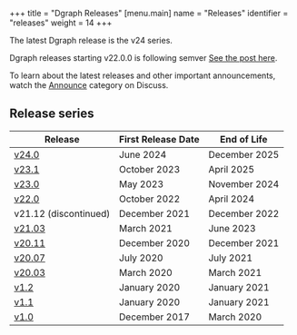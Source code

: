 +++
title = "Dgraph Releases"
[menu.main]
  name = "Releases"
  identifier = "releases"
  weight = 14
+++

The latest Dgraph release is the v24 series.

Dgraph releases starting v22.0.0 is following semver
[See the post here](https://discuss.dgraph.io/t/dgraph-v22-0-0-rc1-20221003-release-candidate/).

To learn about the latest releases and other important announcements, watch the
[Announce][] category on Discuss.

[Announce]: https://discuss.dgraph.io/c/announce

## Release series

 Release               | First Release Date | End of Life
-----------------------|--------------------|--------------
 [v24.0][]             | June 2024          | December 2025
 [v23.1][]             | October 2023       | April 2025
 [v23.0][]             | May 2023           | November 2024
 [v22.0][]             | October 2022       | April 2024
 v21.12 (discontinued) | December 2021      | December 2022
 [v21.03][]            | March 2021         | June 2023
 [v20.11][]            | December 2020      | December 2021
 [v20.07][]            | July 2020          | July 2021
 [v20.03][]            | March 2020         | March 2021
 [v1.2][]              | January 2020       | January 2021
 [v1.1][]              | January 2020       | January 2021
 [v1.0][]              | December 2017      | March 2020

[v24.0]: https://discuss.dgraph.io/t/dgraph-release-v24-0-0-is-now-available/19346
[v23.1]: https://discuss.dgraph.io/t/dgraph-23-1-0-is-generally-available-on-dgraph-cloud-dockerhub-and-github/18980
[v23.0]: https://discuss.dgraph.io/t/dgraph-release-v23-0-0-is-now-generally-available/18634
[v22.0]: https://discuss.dgraph.io/t/dgraph-release-v22-0-2-is-now-generally-available/18117
[v21.03]: https://discuss.dgraph.io/t/release-notes-v21-03-0-resilient-rocket/13587
[v20.11]: https://discuss.dgraph.io/t/release-notes-v20-11-0-tenacious-tchalla/11942
[v20.07]: https://discuss.dgraph.io/t/dgraph-v20-07-3-release/12107
[v20.03]: https://discuss.dgraph.io/t/dgraph-v20-03-7-release/12077
[v1.2]: https://discuss.dgraph.io/t/dgraph-v1-2-8-release/11183
[v1.1]: https://discuss.dgraph.io/t/dgraph-v1-1-1-release/5664
[v1.0]: https://discuss.dgraph.io/t/dgraph-v1-0-18-release/5663
